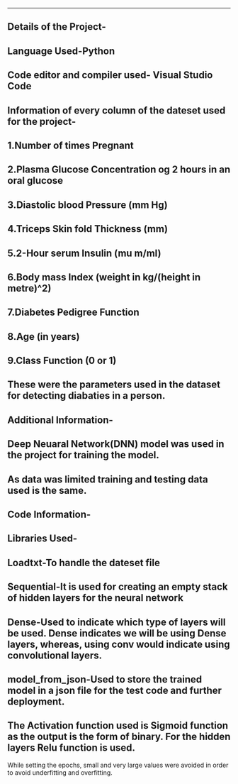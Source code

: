 ----------------------------
Details of the Project-
----------------------------
Language Used-Python
----------------------------
Code editor and compiler used- Visual Studio Code
------------------------------------------------------------------------------------
Information of every column of the dateset used for the project-
----------------------------
1.Number of times Pregnant
----------------------------
2.Plasma Glucose Concentration og 2 hours in an oral glucose
----------------------------
3.Diastolic blood Pressure (mm Hg)
----------------------------
4.Triceps Skin fold Thickness (mm)
----------------------------
5.2-Hour serum Insulin (mu m/ml)
----------------------------
6.Body mass Index (weight in kg/(height in metre)^2)
----------------------------
7.Diabetes Pedigree Function
----------------------------
8.Age (in years)
----------------------------
9.Class Function (0 or 1)
----------------------------
These were the parameters used in the dataset for detecting diabaties in a person.
-------------------------------------------------------------------------------------
Additional Information-
----------------------------
Deep Neuaral Network(DNN) model was used in the project for training the model.
----------------------------
As data was limited training and testing data used is the same.
-------------------------------------------------------------------------------------
Code Information-
----------------------------
Libraries Used-
----------------------------
Loadtxt-To handle the dateset file
----------------------------
Sequential-It is used for creating an empty stack of hidden layers for the neural network
----------------------------
Dense-Used to indicate which type of layers will be used. Dense indicates we will be using Dense layers, whereas, using conv would indicate using convolutional layers.
----------------------------
model_from_json-Used to store the trained model in a json file for the test code and further deployment.
----------------------------
The Activation function used is Sigmoid function as the output is the form of binary. For the hidden layers Relu function is used.
----------------------------
While setting the epochs, small and very large values were avoided in order to avoid underfitting and overfitting.
